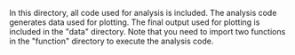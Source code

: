 In this directory, all code used for analysis is included. The analysis code generates data used for plotting. The final output used for plotting is included in the "data" directory. Note that you need to import two functions in the "function" directory to execute the analysis code.
